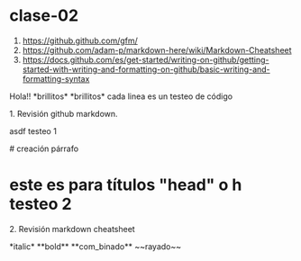 # clase-02

1. <https://github.github.com/gfm/>
2. <https://github.com/adam-p/markdown-here/wiki/Markdown-Cheatsheet>
3. <https://docs.github.com/es/get-started/writing-on-github/getting-started-with-writing-and-formatting-on-github/basic-writing-and-formatting-syntax>

<p>Hola!! *brillitos* *brillitos* cada linea es un testeo de código</p> 
1. Revisión github markdown.
   <p>asdf testeo 1</p> # creación párrafo
   <h1>este es para títulos "head" o h testeo 2</h1>
2. Revisión markdown cheatsheet
<p>*italic*
**bold**
**com_binado**
~~rayado~~
